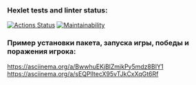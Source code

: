 ### Hexlet tests and linter status:
[![Actions Status](https://github.com/AnastasiaZelenkova/frontend-project-44/actions/workflows/hexlet-check.yml/badge.svg)](https://github.com/AnastasiaZelenkova/frontend-project-44/actions)
[![Maintainability](https://api.codeclimate.com/v1/badges/76724af3da35062c8301/maintainability)](https://codeclimate.com/github/AnastasiaZelenkova/frontend-project-44/maintainability)

###  Пример установки пакета, запуска игры, победы и поражения игрока:
https://asciinema.org/a/BwwhuEKjBlZmjkPy5mdz8BIY1
https://asciinema.org/a/sEQPlltecX95vTJkCxXqGt6Rf
